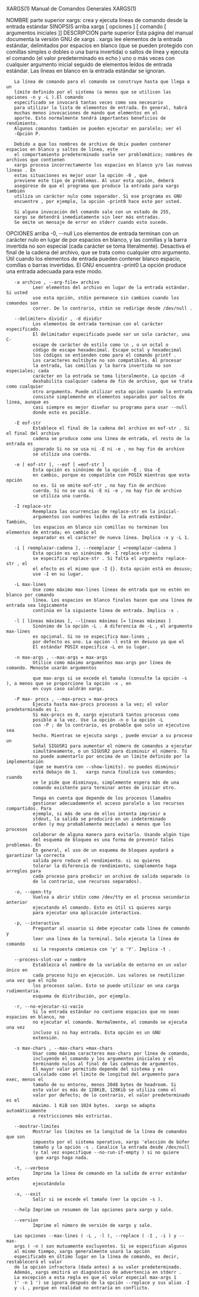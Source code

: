 XARGS(1) Manual de Comandos Generales XARGS(1)

NOMBRE         parte superior
       xargs: crea y ejecuta líneas de comando desde la entrada estándar
SINOPSIS         arriba
       xargs [ opciones ] [ comando [ argumentos iniciales ]]
DESCRIPCIÓN         parte superior
       Esta página del manual documenta la versión GNU de xargs .  xargs lee
       elementos de la entrada estándar, delimitados por espacios en blanco (que se pueden
       protegido con comillas simples o dobles o una barra invertida) o
       saltos de línea y ejecuta el comando (el valor predeterminado es echo ) uno o más
       veces con cualquier argumento inicial seguido de elementos leídos de
       entrada estándar. Las líneas en blanco en la entrada estándar se ignoran.

       La línea de comando para el comando se construye hasta que llega a un
       límite definido por el sistema (a menos que se utilicen las opciones -n y -L ).El comando 
       especificado se invocará tantas veces como sea necesario
       para utilizar la lista de elementos de entrada. En general, habrá
       muchas menos invocaciones de mando que elementos en el
       aporte. Esto normalmente tendrá importantes beneficios de rendimiento.
       Algunos comandos también se pueden ejecutar en paralelo; ver el
       -Opción P.

       Debido a que los nombres de archivo de Unix pueden contener espacios en blanco y saltos de línea, este
       el comportamiento predeterminado suele ser problemático; nombres de archivos que contienen
       xargs procesa incorrectamente los espacios en blanco y/o las nuevas líneas . En
       estas situaciones es mejor usar la opción -0 , que
       previene este tipo de problemas. Al usar esta opción, deberá
       asegúrese de que el programa que produce la entrada para xargs también
       utiliza un carácter nulo como separador. Si ese programa es GNU
       encuentre , por ejemplo, la opción -print0 hace esto por usted.

       Si alguna invocación del comando sale con un estado de 255,
       xargs se detendrá inmediatamente sin leer más entradas.
       Se emite un mensaje de error en stderr cuando esto sucede.
OPCIONES         arriba
       -0, --null
              Los elementos de entrada terminan con un carácter nulo en lugar de
              por espacios en blanco, y las comillas y la barra invertida no son
              especial (cada carácter se toma literalmente). Desactiva
              el final de la cadena del archivo, que se trata como cualquier otro
              argumento. Útil cuando los elementos de entrada pueden contener blanco
              espacio, comillas o barras invertidas. El GNU encuentra -print0
              La opción produce una entrada adecuada para este modo.

       -a archivo , --arg-file= archivo 
              Leer elementos del archivo en lugar de la entrada estándar. Si usted
              use esta opción, stdin permanece sin cambios cuando los comandos son
              correr. De lo contrario, stdin se redirige desde /dev/null .

       --delimiter= dividir , -d dividir
              Los elementos de entrada terminan con el carácter especificado.
              El delimitador especificado puede ser un solo carácter, una C-
              escape de carácter de estilo como \n , o un octal o
              código de escape hexadecimal. Escape octal y hexadecimal
              los códigos se entienden como para el comando printf .
              Los caracteres multibyte no son compatibles. Al procesar
              la entrada, las comillas y la barra invertida no son especiales; cada
              carácter en la entrada se toma literalmente. La opción -d
              deshabilita cualquier cadena de fin de archivo, que se trata como cualquier
              otro argumento. Puede utilizar esta opción cuando la entrada
              consiste simplemente en elementos separados por saltos de línea, aunque es
              casi siempre es mejor diseñar su programa para usar --null
              donde esto es posible.

       -E eof-str 
              Establece el final de la cadena del archivo en eof-str . Si el final del archivo
              cadena se produce como una línea de entrada, el resto de la entrada es
              ignorado Si no se usa ni -E ni -e , no hay fin de archivo
              se utiliza una cuerda.

       -e [ eof-str ], --eof [ =eof-str ]
              Esta opción es sinónimo de la opción -E . Usa -E
              en cambio, porque es compatible con POSIX mientras que esta opción
              no es. Si se omite eof-str , no hay fin de archivo
              cuerda. Si no se usa ni -E ni -e , no hay fin de archivo
              se utiliza una cuerda.

       -I replace-str 
              Reemplaza las ocurrencias de replace-str en la inicial-
              argumentos con nombres leídos de la entrada estándar. También,
              los espacios en blanco sin comillas no terminan los elementos de entrada; en cambio el
              separador es el carácter de nueva línea. Implica -x y -L 1.

       -i [ reemplazar-cadena ], --reemplazar [ =reemplazar-cadena ]
              Esta opción es un sinónimo de -I replace-str si 
              se especifica replace-str . Si falta el argumento replace-str , el
              el efecto es el mismo que -I {}. Esta opción está en desuso;
              use -I en su lugar.

       -L max-lines 
              Use como máximo max-lines líneas de entrada que no estén en blanco por comando
              línea. Los espacios en blanco finales hacen que una línea de entrada sea lógicamente
              continúa en la siguiente línea de entrada. Implica -x .

       -l [ líneas máximas ], --líneas máximas [= líneas máximas ]
              Sinónimo de la opción -L . A diferencia de -L , el argumento max-lines 
              es opcional. Si no se especifica max-lines ,
              por defecto es uno. La opción -l está en desuso ya que el
              El estándar POSIX especifica -L en su lugar.

       -n max-args , --max-args = max-args 
              Utilice como máximo argumentos max-args por línea de comando. MenosSe usarán argumentos
               
              que max-args si se excede el tamaño (consulte la opción -s ), a menos que se proporcione la opción -x , en
              en cuyo caso saldrán xargs.

       -P max- procs , --max-procs = max-procs 
              Ejecuta hasta max-procs procesos a la vez; el valor predeterminado es 1.
              Si max-procs es 0, xargs ejecutará tantos procesos como
              posible a la vez. Use la opción -n o la opción -L
              con -P ; de lo contrario, es probable que solo un ejecutivo sea
              hecho. Mientras se ejecuta xargs , puede enviar a su proceso un
              Señal SIGUSR1 para aumentar el número de comandos a ejecutar
              simultáneamente, o un SIGUSR2 para disminuir el número. Tú
              no puede aumentarlo por encima de un límite definido por la implementación
              (que se muestra con --show-limits). no puedes disminuir
              está debajo de 1.   xargs nunca finaliza sus comandos; cuando
              se le pide que disminuya, simplemente espera más de una
              comando existente para terminar antes de iniciar otro.

              Tenga en cuenta que depende de los procesos llamados
              gestionar adecuadamente el acceso paralelo a los recursos compartidos. Para
              ejemplo, si más de uno de ellos intenta imprimir a
              stdout, la salida se producirá en un indeterminado
              orden (y muy probablemente mezclado) a menos que los procesos
              colaborar de alguna manera para evitarlo. Usando algún tipo
              del esquema de bloqueo es una forma de prevenir tales problemas. En
              En general, el uso de un esquema de bloqueo ayudará a garantizar la correcta
              salida pero reduce el rendimiento. si no quieres
              tolerar la diferencia de rendimiento, simplemente haga arreglos para
              cada proceso para producir un archivo de salida separado (o
              de lo contrario, use recursos separados).

       -o, --open-tty 
              Vuelva a abrir stdin como /dev/tty en el proceso secundario anterior
              ejecutando el comando. Esto es útil si quieres xargs
              para ejecutar una aplicación interactiva.

       -p, --interactivo
              Preguntar al usuario si debe ejecutar cada línea de comando y
              leer una línea de la terminal. Solo ejecuta la línea de comando
              si la respuesta comienza con 'y' o 'Y'. Implica -t .

       --process-slot-var = nombre 
              Establezca el nombre de la variable de entorno en un valor único en
              cada proceso hijo en ejecución. Los valores se reutilizan una vez que el niño
              los procesos salen. Esto se puede utilizar en una carga rudimentaria.
              esquema de distribución, por ejemplo.

       -r, --no-ejecutar-si-vacío
              Si la entrada estándar no contiene espacios que no sean espacios en blanco, no
              no ejecutar el comando. Normalmente, el comando se ejecuta una vez
              incluso si no hay entrada. Esta opción es un GNU
              extensión.

       -s max-chars , --max-chars =max-chars 
              Usar como máximo caracteres max-chars por línea de comando,
              incluyendo el comando y los argumentos iniciales y el
              terminando nulos al final de las cadenas de argumentos.
              El mayor valor permitido depende del sistema y es
              calculado como el límite de longitud del argumento para exec, menos el
              tamaño de su entorno, menos 2048 bytes de headroom. Si
              este valor es más de 128KiB, 128Kib se utiliza como el
              valor por defecto; de lo contrario, el valor predeterminado es el
              máximo. 1 KiB son 1024 bytes.  xargs se adapta automáticamente
              a restricciones más estrictas.

       --mostrar-límites
              Mostrar los límites en la longitud de la línea de comandos que son
              impuesto por el sistema operativo, xargs 'elección de búfer
              tamaño y la opción -s . Canalice la entrada desde /dev/null 
              (y tal vez especifique --no-run-if-empty ) si no quiere
               que xargs haga nada.

       -t, --verbose
              Imprima la línea de comando en la salida de error estándar antes
              ejecutándolo

       -x, --exit 
              Salir si se excede el tamaño (ver la opción -s ).

       --help Imprime un resumen de las opciones para xargs y sale.

       --version 
              Imprime el número de versión de xargs y sale.

       Las opciones --max-lines ( -L , -l ), --replace ( -I , -i ) y --max- 
       args ( -n ) son mutuamente excluyentes. Si se especifican algunos
       al mismo tiempo, xargs generalmente usará la opción
       especificado en último lugar en la línea de comando, es decir, restablecerá el valor
       de la opción infractora (dada antes) a su valor predeterminado.
       Además, xargs emitirá un diagnóstico de advertencia en stderr .
       La excepción a esta regla es que el valor especial max-args 1 
       (' -n 1 ') se ignora después de la opción --replace y sus alias -I 
       y -i , porque en realidad no entraría en conflicto.
